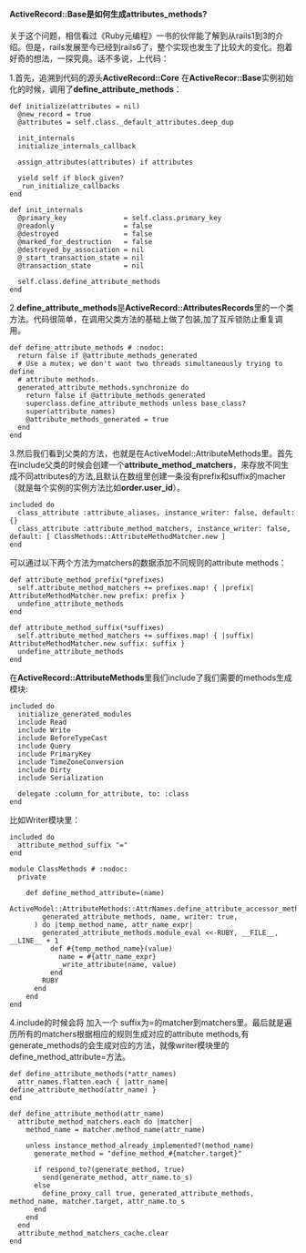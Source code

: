 #### ActiveRecord::Base是如何生成attributes_methods?

关于这个问题，相信看过《Ruby元编程》一书的伙伴能了解到从rails1到3的介绍。但是，rails发展至今已经到rails6了，整个实现也发生了比较大的变化。抱着好奇的想法，一探究竟。话不多说，上代码：

1.首先，追溯到代码的源头**ActiveRecord::Core**
在**ActiveRecor::Base**实例初始化的时候，调用了**define_attribute_methods**：
```
def initialize(attributes = nil)
  @new_record = true
  @attributes = self.class._default_attributes.deep_dup

  init_internals
  initialize_internals_callback

  assign_attributes(attributes) if attributes

  yield self if block_given?
  _run_initialize_callbacks
end

def init_internals
  @primary_key              = self.class.primary_key
  @readonly                 = false
  @destroyed                = false
  @marked_for_destruction   = false
  @destroyed_by_association = nil
  @_start_transaction_state = nil
  @transaction_state        = nil

  self.class.define_attribute_methods
end
```

2.**define_attribute_methods**是**ActiveRecord::AttributesRecords**里的一个类方法。代码很简单，在调用父类方法的基础上做了包装,加了互斥锁防止重复调用。
```
def define_attribute_methods # :nodoc:
  return false if @attribute_methods_generated
  # Use a mutex; we don't want two threads simultaneously trying to define
  # attribute methods.
  generated_attribute_methods.synchronize do
    return false if @attribute_methods_generated
    superclass.define_attribute_methods unless base_class?
    super(attribute_names)
    @attribute_methods_generated = true
  end
end
```

3.然后我们看到父类的方法，也就是在ActiveModel::AttributeMethods里。首先在include父类的时候会创建一个**attribute_method_matchers**，来存放不同生成不同attributes的方法,且默认在数组里创建一条没有prefix和suffix的macher（就是每个实例的实例方法比如**order.user_id**）。

```
included do
  class_attribute :attribute_aliases, instance_writer: false, default: {}
  class_attribute :attribute_method_matchers, instance_writer: false, default: [ ClassMethods::AttributeMethodMatcher.new ]
end
```

可以通过以下两个方法为matchers的数据添加不同规则的attribute methods：
```
def attribute_method_prefix(*prefixes)
  self.attribute_method_matchers += prefixes.map! { |prefix| AttributeMethodMatcher.new prefix: prefix }
  undefine_attribute_methods
end

def attribute_method_suffix(*suffixes)
  self.attribute_method_matchers += suffixes.map! { |suffix| AttributeMethodMatcher.new suffix: suffix }
  undefine_attribute_methods
end
```

在**ActiveRecord::AttributeMethods**里我们include了我们需要的methods生成模块:
```
included do
  initialize_generated_modules
  include Read
  include Write
  include BeforeTypeCast
  include Query
  include PrimaryKey
  include TimeZoneConversion
  include Dirty
  include Serialization

  delegate :column_for_attribute, to: :class
end
```

比如Writer模块里：
```
included do
  attribute_method_suffix "="
end

module ClassMethods # :nodoc:
  private

    def define_method_attribute=(name)
      ActiveModel::AttributeMethods::AttrNames.define_attribute_accessor_method(
        generated_attribute_methods, name, writer: true,
      ) do |temp_method_name, attr_name_expr|
        generated_attribute_methods.module_eval <<-RUBY, __FILE__, __LINE__ + 1
          def #{temp_method_name}(value)
            name = #{attr_name_expr}
            _write_attribute(name, value)
          end
        RUBY
      end
    end
end
```
4.include的时候会将 加入一个 suffix为=的matcher到matchers里。最后就是遍历所有的matchers根据相应的规则生成对应的attribute methods,有generate_methods的会生成对应的方法，就像writer模块里的define_method_attribute=方法。
```
def define_attribute_methods(*attr_names)
  attr_names.flatten.each { |attr_name| define_attribute_method(attr_name) }
end

def define_attribute_method(attr_name)
  attribute_method_matchers.each do |matcher|
    method_name = matcher.method_name(attr_name)

    unless instance_method_already_implemented?(method_name)
      generate_method = "define_method_#{matcher.target}"

      if respond_to?(generate_method, true)
        send(generate_method, attr_name.to_s)
      else
        define_proxy_call true, generated_attribute_methods, method_name, matcher.target, attr_name.to_s
      end
    end
  end
  attribute_method_matchers_cache.clear
end
```